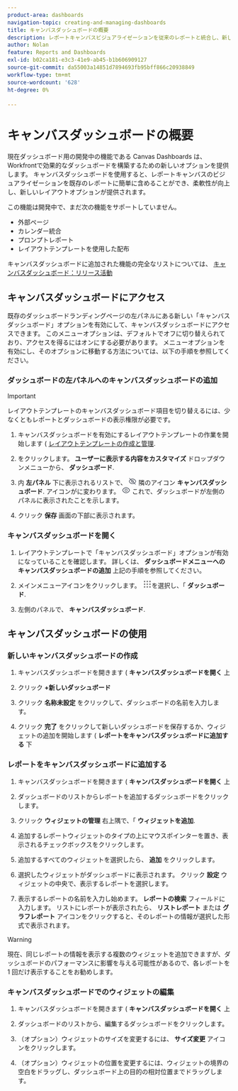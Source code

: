 ```yaml
---
product-area: dashboards
navigation-topic: creating-and-managing-dashboards
title: キャンバスダッシュボードの概要
description: レポートキャンバスビジュアライゼーションを従来のレポートと統合し、新しいレイアウトオプションを備えたキャンバスダッシュボードを作成できます。
author: Nolan
feature: Reports and Dashboards
exl-id: b02ca181-e3c3-41e9-ab45-b1b606909127
source-git-commit: da55003a14851d7894693fb95bff866c20938849
workflow-type: tm+mt
source-wordcount: '628'
ht-degree: 0%

---
```


# キャンバスダッシュボードの概要

現在ダッシュボード用の開発中の機能である Canvas Dashboards は、Workfrontで効果的なダッシュボードを構築するための新しいオプションを提供します。 キャンバスダッシュボードを使用すると、レポートキャンバスのビジュアライゼーションを既存のレポートに簡単に含めることができ、柔軟性が向上し、新しいレイアウトオプションが提供されます。

この機能は開発中で、まだ次の機能をサポートしていません。
* 外部ページ
* カレンダー統合
* プロンプトレポート
* レイアウトテンプレートを使用した配布

キャンバスダッシュボードに追加された機能の完全なリストについては、 [キャンバスダッシュボード：リリース活動](/help/quicksilver/product-announcements/betas/canvas-dashboards-beta/canvas-dashboards-release-activity.md)

## キャンバスダッシュボードにアクセス

既存のダッシュボードランディングページの左パネルにある新しい「キャンバスダッシュボード」オプションを有効にして、キャンバスダッシュボードにアクセスできます。 このメニューオプションは、デフォルトでオフに切り替えられており、アクセスを得るにはオンにする必要があります。 メニューオプションを有効にし、そのオプションに移動する方法については、以下の手順を参照してください。

### ダッシュボードの左パネルへのキャンバスダッシュボードの追加

>[!IMPORTANT]
>
>レイアウトテンプレートのキャンバスダッシュボード項目を切り替えるには、少なくともレポートとダッシュボードの表示権限が必要です。

1. キャンバスダッシュボードを有効にするレイアウトテンプレートの作業を開始します ( [レイアウトテンプレートの作成と管理](../../../administration-and-setup/customize-workfront/use-layout-templates/create-and-manage-layout-templates.md).

1. をクリックします。 **ユーザーに表示する内容をカスタマイズ** ドロップダウンメニューから、 **ダッシュボード**.

1. 内 **左パネル** 下に表示されるリストで、 ![](assets/delete-secondary-nav-item.png) 隣のアイコン **キャンバスダッシュボード**. アイコンがに変わります。 ![](assets/add-secondary-nav-item.png) これで、ダッシュボードが左側のパネルに表示されたことを示します。

1. クリック **保存** 画面の下部に表示されます。

### キャンバスダッシュボードを開く

1. レイアウトテンプレートで「キャンバスダッシュボード」オプションが有効になっていることを確認します。 詳しくは、 **ダッシュボードメニューへのキャンバスダッシュボードの追加** 上記の手順を参照してください。

1. メインメニューアイコンをクリックします。 ![](assets/main-menu-icon.png)を選択し、「 **ダッシュボード**.

1. 左側のパネルで、 **キャンバスダッシュボード**.

## キャンバスダッシュボードの使用

### 新しいキャンバスダッシュボードの作成

1. キャンバスダッシュボードを開きます ( **キャンバスダッシュボードを開く** 上

1. クリック **+新しいダッシュボード**

1. クリック **名称未設定** をクリックして、ダッシュボードの名前を入力します。

1. クリック **完了** をクリックして新しいダッシュボードを保存するか、ウィジェットの追加を開始します ( **レポートをキャンバスダッシュボードに追加する** 下

### レポートをキャンバスダッシュボードに追加する

1. キャンバスダッシュボードを開きます ( **キャンバスダッシュボードを開く** 上

1. ダッシュボードのリストからレポートを追加するダッシュボードをクリックします。

1. クリック **ウィジェットの管理** 右上隅で、「 **ウィジェットを追加**.

1. 追加するレポートウィジェットのタイプの上にマウスポインターを置き、表示されるチェックボックスをクリックします。

1. 追加するすべてのウィジェットを選択したら、 **追加** をクリックします。

1. 選択したウィジェットがダッシュボードに表示されます。 クリック **設定** ウィジェットの中央で、表示するレポートを選択します。

1. 表示するレポートの名前を入力し始めます。 **レポートの検索** フィールドに入力します。 リストにレポートが表示されたら、 **リストレポート** または **グラフレポート** アイコンをクリックすると、そのレポートの情報が選択した形式で表示されます。

>[!WARNING]
> 現在、同じレポートの情報を表示する複数のウィジェットを追加できますが、ダッシュボードのパフォーマンスに影響を与える可能性があるので、各レポートを 1 回だけ表示することをお勧めします。

### キャンバスダッシュボードでのウィジェットの編集

1. キャンバスダッシュボードを開きます ( **キャンバスダッシュボードを開く** 上

1. ダッシュボードのリストから、編集するダッシュボードをクリックします。

1. （オプション）ウィジェットのサイズを変更するには、 **サイズ変更** アイコンをクリックします。

1. （オプション）ウィジェットの位置を変更するには、ウィジェットの境界の空白をドラッグし、ダッシュボード上の目的の相対位置までドラッグします。
